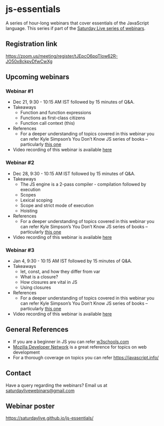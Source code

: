 # js-essentials
A series of hour-long webinars that cover essentials of the JavaScript language. This series if part of the [Saturday Live series of webinars](https://saturdaylive.github.io/saturdaylive/).

## Registration link
https://zoom.us/meeting/register/tJEpcO6pqTIow62R-JO50x8ckpvDfwCwXg

## Upcoming webinars
### Webinar #1
 * Dec 21, 9:30 - 10:15 AM IST followed by 15 minutes of Q&A.
 * Takeaways
     - Function and function expressions
     - Functions as first-class citizens
     - Function call context (this)
 * References
    - For a deeper understanding of topics covered in this webinar you can refer Kyle Simpson’s You Don’t Know JS series of books – particularly [this one](https://github.com/getify/You-Dont-Know-JS/blob/2nd-ed/objects-classes/README.md)
 * Video recording of this webinar is available [here](https://www.youtube.com/watch?v=D61O7f4C2HA)

### Webinar #2
 * Dec 28, 9:30 - 10:15 AM IST followed by 15 minutes of Q&A.
 * Takeaways
    - The JS engine is a 2-pass compiler - compilation followed by execution
    - Scopes
    - Lexical scoping
    - Scope and strict mode of execution
    - Hoisting
 * References
    - For a deeper understanding of topics covered in this webinar you can refer Kyle Simpson’s You Don’t Know JS series of books – particularly [this one](https://github.com/getify/You-Dont-Know-JS/blob/2nd-ed/scope-closures)
 * Video recording of this webinar is available [here](https://www.youtube.com/watch?v=xhQZmeiLGx8)

### Webinar #3
 * Jan 4, 9:30 - 10:15 AM IST followed by 15 minutes of Q&A.
 * Takeaways
    - let, const, and how they differ from var
    - What is a closure?
    - How closures are vital in JS
    - Using closures
 * References
    - For a deeper understanding of topics covered in this webinar you can refer Kyle Simpson’s You Don’t Know JS series of books – particularly [this one](https://github.com/getify/You-Dont-Know-JS/blob/2nd-ed/scope-closures)
 * Video recording of this webinar is available [here](https://www.youtube.com/watch?v=xSfr3KcxJgY)

## General References
- If you are a beginner in JS you can refer [w3schools.com](https://www.w3schools.com/js/default.asp)
- [Mozilla Developer Network](https://developer.mozilla.org/en-US/) is a great reference for topics on web development
- For a thorough coverage on topics you can refer https://javascript.info/

## Contact
Have a query regarding the webinars? Email us at [saturdaylivewebinars@gmail.com](mailto:saturdaylivewebinars@gmail.com)

## Webinar poster
https://saturdaylive.github.io/js-essentials/

